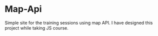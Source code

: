 # Map-Api
Simple site for the training sessions using map API.
I have designed this project while taking JS course.
